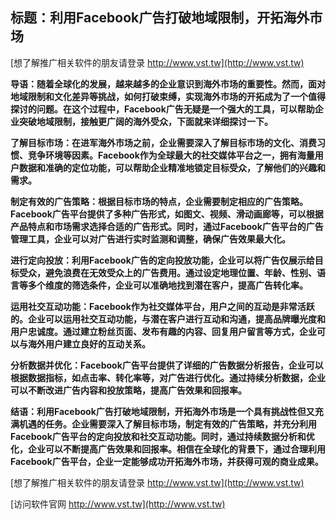 ## **标题：利用Facebook广告打破地域限制，开拓海外市场**

[想了解推广相关软件的朋友请登录 http://www.vst.tw](http://www.vst.tw)

**导语：随着全球化的发展，越来越多的企业意识到海外市场的重要性。然而，面对地域限制和文化差异等挑战，如何打破束缚，实现海外市场的开拓成为了一个值得探讨的问题。在这个过程中，Facebook广告无疑是一个强大的工具，可以帮助企业突破地域限制，接触更广阔的海外受众，下面就来详细探讨一下。**

**了解目标市场：在进军海外市场之前，企业需要深入了解目标市场的文化、消费习惯、竞争环境等因素。Facebook作为全球最大的社交媒体平台之一，拥有海量用户数据和准确的定位功能，可以帮助企业精准地锁定目标受众，了解他们的兴趣和需求。**

**制定有效的广告策略：根据目标市场的特点，企业需要制定相应的广告策略。Facebook广告平台提供了多种广告形式，如图文、视频、滑动画廊等，可以根据产品特点和市场需求选择合适的广告形式。同时，通过Facebook广告平台的广告管理工具，企业可以对广告进行实时监测和调整，确保广告效果最大化。**

**进行定向投放：利用Facebook广告的定向投放功能，企业可以将广告仅展示给目标受众，避免浪费在无效受众上的广告费用。通过设定地理位置、年龄、性别、语言等多个维度的筛选条件，企业可以准确地找到潜在客户，提高广告转化率。**

**运用社交互动功能：Facebook作为社交媒体平台，用户之间的互动是非常活跃的。企业可以运用社交互动功能，与潜在客户进行互动和沟通，提高品牌曝光度和用户忠诚度。通过建立粉丝页面、发布有趣的内容、回复用户留言等方式，企业可以与海外用户建立良好的互动关系。**

**分析数据并优化：Facebook广告平台提供了详细的广告数据分析报告，企业可以根据数据指标，如点击率、转化率等，对广告进行优化。通过持续分析数据，企业可以不断改进广告内容和投放策略，提高广告效果和回报率。**

**结语：利用Facebook广告打破地域限制，开拓海外市场是一个具有挑战性但又充满机遇的任务。企业需要深入了解目标市场，制定有效的广告策略，并充分利用Facebook广告平台的定向投放和社交互动功能。同时，通过持续数据分析和优化，企业可以不断提高广告效果和回报率。相信在全球化的背景下，通过合理利用Facebook广告平台，企业一定能够成功开拓海外市场，并获得可观的商业成果。**

[想了解推广相关软件的朋友请登录 http://www.vst.tw](http://www.vst.tw)


[访问软件官网 http://www.vst.tw](http://www.vst.tw)
